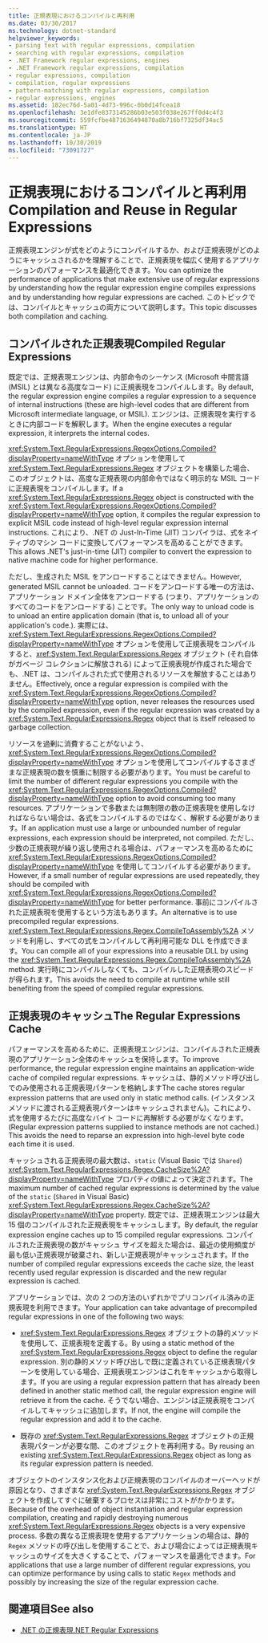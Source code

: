 ```yaml
---
title: 正規表現におけるコンパイルと再利用
ms.date: 03/30/2017
ms.technology: dotnet-standard
helpviewer_keywords:
- parsing text with regular expressions, compilation
- searching with regular expressions, compilation
- .NET Framework regular expressions, engines
- .NET Framework regular expressions, compilation
- regular expressions, compilation
- compilation, regular expressions
- pattern-matching with regular expressions, compilation
- regular expressions, engines
ms.assetid: 182ec76d-5a01-4d73-996c-0b0d14fcea18
ms.openlocfilehash: 3e1dfe8373145286b03e503f038e267ff0d4c4f3
ms.sourcegitcommit: 559fcfbe4871636494870a8b716bf7325df34ac5
ms.translationtype: HT
ms.contentlocale: ja-JP
ms.lasthandoff: 10/30/2019
ms.locfileid: "73091727"
---
```

# <a name="compilation-and-reuse-in-regular-expressions"></a><span data-ttu-id="4990a-102">正規表現におけるコンパイルと再利用</span><span class="sxs-lookup"><span data-stu-id="4990a-102">Compilation and Reuse in Regular Expressions</span></span>
<span data-ttu-id="4990a-103">正規表現エンジンが式をどのようにコンパイルするか、および正規表現がどのようにキャッシュされるかを理解することで、正規表現を幅広く使用するアプリケーションのパフォーマンスを最適化できます。</span><span class="sxs-lookup"><span data-stu-id="4990a-103">You can optimize the performance of applications that make extensive use of regular expressions by understanding how the regular expression engine compiles expressions and by understanding how regular expressions are cached.</span></span> <span data-ttu-id="4990a-104">このトピックでは、コンパイルとキャッシュの両方について説明します。</span><span class="sxs-lookup"><span data-stu-id="4990a-104">This topic discusses both compilation and caching.</span></span>  
  
## <a name="compiled-regular-expressions"></a><span data-ttu-id="4990a-105">コンパイルされた正規表現</span><span class="sxs-lookup"><span data-stu-id="4990a-105">Compiled Regular Expressions</span></span>  
 <span data-ttu-id="4990a-106">既定では、正規表現エンジンは、内部命令のシーケンス (Microsoft 中間言語 (MSIL) とは異なる高度なコード) に正規表現をコンパイルします。</span><span class="sxs-lookup"><span data-stu-id="4990a-106">By default, the regular expression engine compiles a regular expression to a sequence of internal instructions (these are high-level codes that are different from Microsoft intermediate language, or MSIL).</span></span> <span data-ttu-id="4990a-107">エンジンは、正規表現を実行するときに内部コードを解釈します。</span><span class="sxs-lookup"><span data-stu-id="4990a-107">When the engine executes a regular expression, it interprets the internal codes.</span></span>  
  
 <span data-ttu-id="4990a-108"><xref:System.Text.RegularExpressions.RegexOptions.Compiled?displayProperty=nameWithType> オプションを使用して <xref:System.Text.RegularExpressions.Regex> オブジェクトを構築した場合、このオブジェクトは、高度な正規表現の内部命令ではなく明示的な MSIL コードに正規表現をコンパイルします。</span><span class="sxs-lookup"><span data-stu-id="4990a-108">If a <xref:System.Text.RegularExpressions.Regex> object is constructed with the <xref:System.Text.RegularExpressions.RegexOptions.Compiled?displayProperty=nameWithType> option, it compiles the regular expression to explicit MSIL code instead of high-level regular expression internal instructions.</span></span> <span data-ttu-id="4990a-109">これにより、.NET の Just-In-Time (JIT) コンパイラは、式をネイティブのマシン コードに変換してパフォーマンスを高めることができます。</span><span class="sxs-lookup"><span data-stu-id="4990a-109">This allows .NET's just-in-time (JIT) compiler to convert the expression to native machine code for higher performance.</span></span>  
  
<span data-ttu-id="4990a-110">ただし、生成された MSIL をアンロードすることはできません。</span><span class="sxs-lookup"><span data-stu-id="4990a-110">However, generated MSIL cannot be unloaded.</span></span> <span data-ttu-id="4990a-111">コードをアンロードする唯一の方法は、アプリケーション ドメイン全体をアンロードする (つまり、アプリケーションのすべてのコードをアンロードする) ことです。</span><span class="sxs-lookup"><span data-stu-id="4990a-111">The only way to unload code is to unload an entire application domain (that is, to unload all of your application's code.).</span></span> <span data-ttu-id="4990a-112">実際には、<xref:System.Text.RegularExpressions.RegexOptions.Compiled?displayProperty=nameWithType> オプションを使用して正規表現をコンパイルすると、<xref:System.Text.RegularExpressions.Regex> オブジェクト (それ自体がガベージ コレクションに解放される) によって正規表現が作成された場合でも、.NET は、コンパイルされた式で使用されるリソースを解放することはありません。</span><span class="sxs-lookup"><span data-stu-id="4990a-112">Effectively, once a regular expression is compiled with the <xref:System.Text.RegularExpressions.RegexOptions.Compiled?displayProperty=nameWithType> option,   never releases the resources used by the compiled expression, even if the regular expression was created by a <xref:System.Text.RegularExpressions.Regex> object that is itself released to garbage collection.</span></span>  
  
 <span data-ttu-id="4990a-113">リソースを過剰に消費することがないよう、<xref:System.Text.RegularExpressions.RegexOptions.Compiled?displayProperty=nameWithType> オプションを使用してコンパイルするさまざまな正規表現の数を慎重に制限する必要があります。</span><span class="sxs-lookup"><span data-stu-id="4990a-113">You must be careful to limit the number of different regular expressions you compile with the <xref:System.Text.RegularExpressions.RegexOptions.Compiled?displayProperty=nameWithType> option to avoid consuming too many resources.</span></span> <span data-ttu-id="4990a-114">アプリケーションで多数または無制限の数の正規表現を使用しなければならない場合は、各式をコンパイルするのではなく、解釈する必要があります。</span><span class="sxs-lookup"><span data-stu-id="4990a-114">If an application must use a large or unbounded number of regular expressions, each expression should be interpreted, not compiled.</span></span> <span data-ttu-id="4990a-115">ただし、少数の正規表現が繰り返し使用される場合は、パフォーマンスを高めるために <xref:System.Text.RegularExpressions.RegexOptions.Compiled?displayProperty=nameWithType> を使用してコンパイルする必要があります。</span><span class="sxs-lookup"><span data-stu-id="4990a-115">However, if a small number of regular expressions are used repeatedly, they should be compiled with <xref:System.Text.RegularExpressions.RegexOptions.Compiled?displayProperty=nameWithType> for better performance.</span></span> <span data-ttu-id="4990a-116">事前にコンパイルされた正規表現を使用するという方法もあります。</span><span class="sxs-lookup"><span data-stu-id="4990a-116">An alternative is to use precompiled regular expressions.</span></span> <span data-ttu-id="4990a-117"><xref:System.Text.RegularExpressions.Regex.CompileToAssembly%2A> メソッドを利用し、すべての式をコンパイルして再利用可能な DLL を作成できます。</span><span class="sxs-lookup"><span data-stu-id="4990a-117">You can compile all of your expressions into a reusable DLL by using the <xref:System.Text.RegularExpressions.Regex.CompileToAssembly%2A> method.</span></span> <span data-ttu-id="4990a-118">実行時にコンパイルしなくても、コンパイルした正規表現のスピードが得られます。</span><span class="sxs-lookup"><span data-stu-id="4990a-118">This avoids the need to compile at runtime while still benefiting from the speed of compiled regular expressions.</span></span>  
  
## <a name="the-regular-expressions-cache"></a><span data-ttu-id="4990a-119">正規表現のキャッシュ</span><span class="sxs-lookup"><span data-stu-id="4990a-119">The Regular Expressions Cache</span></span>  
 <span data-ttu-id="4990a-120">パフォーマンスを高めるために、正規表現エンジンは、コンパイルされた正規表現のアプリケーション全体のキャッシュを保持します。</span><span class="sxs-lookup"><span data-stu-id="4990a-120">To improve performance, the regular expression engine maintains an application-wide cache of compiled regular expressions.</span></span> <span data-ttu-id="4990a-121">キャッシュは、静的メソッド呼び出しでのみ使用される正規表現パターンを格納します</span><span class="sxs-lookup"><span data-stu-id="4990a-121">The cache stores regular expression patterns that are used only in static method calls.</span></span> <span data-ttu-id="4990a-122">(インスタンス メソッドに渡される正規表現パターンはキャッシュされません)。これにより、式を使用するたびに高度なバイト コードに再解析する必要がなくなります。</span><span class="sxs-lookup"><span data-stu-id="4990a-122">(Regular expression patterns supplied to instance methods are not cached.) This avoids the need to reparse an expression into high-level byte code each time it is used.</span></span>  
  
 <span data-ttu-id="4990a-123">キャッシュされる正規表現の最大数は、`static` (Visual Basic では `Shared`) <xref:System.Text.RegularExpressions.Regex.CacheSize%2A?displayProperty=nameWithType> プロパティの値によって決定されます。</span><span class="sxs-lookup"><span data-stu-id="4990a-123">The maximum number of cached regular expressions is determined by the value of the `static` (`Shared` in Visual Basic) <xref:System.Text.RegularExpressions.Regex.CacheSize%2A?displayProperty=nameWithType> property.</span></span> <span data-ttu-id="4990a-124">既定では、正規表現エンジンは最大 15 個のコンパイルされた正規表現をキャッシュします。</span><span class="sxs-lookup"><span data-stu-id="4990a-124">By default, the regular expression engine caches up to 15 compiled regular expressions.</span></span> <span data-ttu-id="4990a-125">コンパイルされた正規表現の数がキャッシュ サイズを超えた場合は、最近の使用頻度が最も低い正規表現が破棄され、新しい正規表現がキャッシュされます。</span><span class="sxs-lookup"><span data-stu-id="4990a-125">If the number of compiled regular expressions exceeds the cache size, the least recently used regular expression is discarded and the new regular expression is cached.</span></span>  
  
 <span data-ttu-id="4990a-126">アプリケーションでは、次の 2 つの方法のいずれかでプリコンパイル済みの正規表現を利用できます。</span><span class="sxs-lookup"><span data-stu-id="4990a-126">Your application can take advantage of precompiled regular expressions in one of the following two ways:</span></span>  
  
- <span data-ttu-id="4990a-127"><xref:System.Text.RegularExpressions.Regex> オブジェクトの静的メソッドを使用して、正規表現を定義する。</span><span class="sxs-lookup"><span data-stu-id="4990a-127">By using a static method of the <xref:System.Text.RegularExpressions.Regex> object to define the regular expression.</span></span> <span data-ttu-id="4990a-128">別の静的メソッド呼び出しで既に定義されている正規表現パターンを使用している場合、正規表現エンジンはこれをキャッシュから取得します。</span><span class="sxs-lookup"><span data-stu-id="4990a-128">If you are using a regular expression pattern that has already been defined in another static method call, the regular expression engine will retrieve it from the cache.</span></span> <span data-ttu-id="4990a-129">そうでない場合、エンジンは正規表現をコンパイルしてキャッシュに追加します。</span><span class="sxs-lookup"><span data-stu-id="4990a-129">If not, the engine will compile the regular expression and add it to the cache.</span></span>  
  
- <span data-ttu-id="4990a-130">既存の <xref:System.Text.RegularExpressions.Regex> オブジェクトの正規表現パターンが必要な間、このオブジェクトを再利用する。</span><span class="sxs-lookup"><span data-stu-id="4990a-130">By reusing an existing <xref:System.Text.RegularExpressions.Regex> object as long as its regular expression pattern is needed.</span></span>  
  
 <span data-ttu-id="4990a-131">オブジェクトのインスタンス化および正規表現のコンパイルのオーバーヘッドが原因となり、さまざまな <xref:System.Text.RegularExpressions.Regex> オブジェクトを作成してすぐに破棄するプロセスは非常にコストがかかります。</span><span class="sxs-lookup"><span data-stu-id="4990a-131">Because of the overhead of object instantiation and regular expression compilation, creating and rapidly destroying numerous <xref:System.Text.RegularExpressions.Regex> objects is a very expensive process.</span></span> <span data-ttu-id="4990a-132">多数の異なる正規表現を使用するアプリケーションの場合は、静的 `Regex` メソッドの呼び出しを使用することで、および場合によっては正規表現キャッシュのサイズを大きくすることで、パフォーマンスを最適化できます。</span><span class="sxs-lookup"><span data-stu-id="4990a-132">For applications that use a large number of different regular expressions, you can optimize performance by using calls to static `Regex` methods and possibly by increasing the size of the regular expression cache.</span></span>  
  
## <a name="see-also"></a><span data-ttu-id="4990a-133">関連項目</span><span class="sxs-lookup"><span data-stu-id="4990a-133">See also</span></span>

- [<span data-ttu-id="4990a-134">.NET の正規表現</span><span class="sxs-lookup"><span data-stu-id="4990a-134">.NET Regular Expressions</span></span>](../../../docs/standard/base-types/regular-expressions.md)
